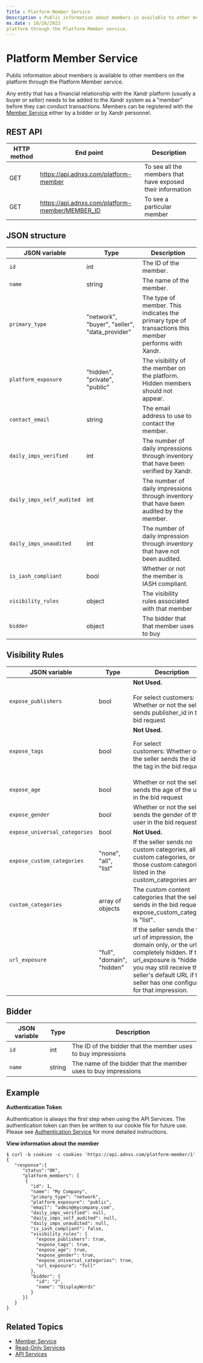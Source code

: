 ```yaml
---
Title : Platform Member Service
Description : Public information about members is available to other members on the
ms.date : 10/28/2023
platform through the Platform Member service.
---
```



# Platform Member Service



Public information about members is available to other members on the
platform through the Platform Member service.

Any entity that has a financial relationship with the
Xandr platform (usually a buyer or seller) needs
to be added to the Xandr system as a "member"
before they can conduct transactions. Members can be registered with the
<a
href="member-service.md"
class="xref" target="_blank">Member Service</a> either by a bidder or by
Xandr personnel.



## REST API

<table class="table">
<thead class="thead">
<tr class="header row">
<th id="ID-00008b8c__entry__1" class="entry colsep-1 rowsep-1">HTTP
method</th>
<th id="ID-00008b8c__entry__2" class="entry colsep-1 rowsep-1">End
point</th>
<th id="ID-00008b8c__entry__3"
class="entry colsep-1 rowsep-1">Description</th>
</tr>
</thead>
<tbody class="tbody">
<tr class="odd row">
<td class="entry colsep-1 rowsep-1"
headers="ID-00008b8c__entry__1">GET </td>
<td class="entry colsep-1 rowsep-1" headers="ID-00008b8c__entry__2"><a
href="https://api.adnxs.com/platform-member" class="xref"
target="_blank">https://api.<span
class="ph">adnxs.com/platform-member</a></td>
<td class="entry colsep-1 rowsep-1" headers="ID-00008b8c__entry__3">To
see all the members that have exposed their information</td>
</tr>
<tr class="even row">
<td class="entry colsep-1 rowsep-1"
headers="ID-00008b8c__entry__1">GET</td>
<td class="entry colsep-1 rowsep-1" headers="ID-00008b8c__entry__2"><a
href="https://api.adnxs.com/platform-member/MEMBER_ID" class="xref"
target="_blank">https://api.<span
class="ph">adnxs.com/platform-member/MEMBER_ID</a></td>
<td class="entry colsep-1 rowsep-1" headers="ID-00008b8c__entry__3">To
see a particular member</td>
</tr>
</tbody>
</table>





## JSON structure

<table class="table">
<thead class="thead">
<tr class="header row">
<th id="ID-00008b8c__entry__10" class="entry colsep-1 rowsep-1">JSON
variable</th>
<th id="ID-00008b8c__entry__11"
class="entry colsep-1 rowsep-1">Type</th>
<th id="ID-00008b8c__entry__12"
class="entry colsep-1 rowsep-1">Description</th>
</tr>
</thead>
<tbody class="tbody">
<tr class="odd row">
<td class="entry colsep-1 rowsep-1"
headers="ID-00008b8c__entry__10"><code class="ph codeph">id</code></td>
<td class="entry colsep-1 rowsep-1"
headers="ID-00008b8c__entry__11">int</td>
<td class="entry colsep-1 rowsep-1" headers="ID-00008b8c__entry__12">The
ID of the member.</td>
</tr>
<tr class="even row">
<td class="entry colsep-1 rowsep-1"
headers="ID-00008b8c__entry__10"><code
class="ph codeph">name</code></td>
<td class="entry colsep-1 rowsep-1"
headers="ID-00008b8c__entry__11">string</td>
<td class="entry colsep-1 rowsep-1" headers="ID-00008b8c__entry__12">The
name of the member.</td>
</tr>
<tr class="odd row">
<td class="entry colsep-1 rowsep-1"
headers="ID-00008b8c__entry__10"><code
class="ph codeph">primary_type</code></td>
<td class="entry colsep-1 rowsep-1"
headers="ID-00008b8c__entry__11">"network", "buyer", "seller",
"data_provider"</td>
<td class="entry colsep-1 rowsep-1" headers="ID-00008b8c__entry__12">The
type of member. This indicates the primary type of transactions this
member performs with Xandr.</td>
</tr>
<tr class="even row">
<td class="entry colsep-1 rowsep-1"
headers="ID-00008b8c__entry__10"><code
class="ph codeph">platform_exposure</code></td>
<td class="entry colsep-1 rowsep-1"
headers="ID-00008b8c__entry__11">"hidden", "private", "public"</td>
<td class="entry colsep-1 rowsep-1" headers="ID-00008b8c__entry__12">The
visibility of the member on the platform. Hidden members should not
appear.</td>
</tr>
<tr class="odd row">
<td class="entry colsep-1 rowsep-1"
headers="ID-00008b8c__entry__10"><code
class="ph codeph">contact_email</code></td>
<td class="entry colsep-1 rowsep-1"
headers="ID-00008b8c__entry__11">string</td>
<td class="entry colsep-1 rowsep-1" headers="ID-00008b8c__entry__12">The
email address to use to contact the member.</td>
</tr>
<tr class="even row">
<td class="entry colsep-1 rowsep-1"
headers="ID-00008b8c__entry__10"><code
class="ph codeph">daily_imps_verified</code></td>
<td class="entry colsep-1 rowsep-1"
headers="ID-00008b8c__entry__11">int</td>
<td class="entry colsep-1 rowsep-1" headers="ID-00008b8c__entry__12">The
number of daily impressions through inventory that have been verified by
Xandr.</td>
</tr>
<tr class="odd row">
<td class="entry colsep-1 rowsep-1"
headers="ID-00008b8c__entry__10"><code
class="ph codeph">daily_imps_self_audited</code></td>
<td class="entry colsep-1 rowsep-1"
headers="ID-00008b8c__entry__11">int</td>
<td class="entry colsep-1 rowsep-1" headers="ID-00008b8c__entry__12">The
number of daily impressions through inventory that have been audited by
the member.</td>
</tr>
<tr class="even row">
<td class="entry colsep-1 rowsep-1"
headers="ID-00008b8c__entry__10"><code
class="ph codeph">daily_imps_unaudited</code></td>
<td class="entry colsep-1 rowsep-1"
headers="ID-00008b8c__entry__11">int</td>
<td class="entry colsep-1 rowsep-1" headers="ID-00008b8c__entry__12">The
number of daily impression through inventory that have not been
audited.</td>
</tr>
<tr class="odd row">
<td class="entry colsep-1 rowsep-1"
headers="ID-00008b8c__entry__10"><code
class="ph codeph">is_iash_compliant</code></td>
<td class="entry colsep-1 rowsep-1"
headers="ID-00008b8c__entry__11">bool</td>
<td class="entry colsep-1 rowsep-1"
headers="ID-00008b8c__entry__12">Whether or not the member is IASH
compliant.</td>
</tr>
<tr class="even row">
<td class="entry colsep-1 rowsep-1"
headers="ID-00008b8c__entry__10"><code
class="ph codeph">visibility_rules</code></td>
<td class="entry colsep-1 rowsep-1"
headers="ID-00008b8c__entry__11">object</td>
<td class="entry colsep-1 rowsep-1" headers="ID-00008b8c__entry__12">The
visibility rules associated with that member</td>
</tr>
<tr class="odd row">
<td class="entry colsep-1 rowsep-1"
headers="ID-00008b8c__entry__10"><code
class="ph codeph">bidder</code></td>
<td class="entry colsep-1 rowsep-1"
headers="ID-00008b8c__entry__11">object</td>
<td class="entry colsep-1 rowsep-1" headers="ID-00008b8c__entry__12">The
bidder that that member uses to buy</td>
</tr>
</tbody>
</table>





## Visibility Rules

<table class="table">
<thead class="thead">
<tr class="header row">
<th id="ID-00008b8c__entry__46" class="entry colsep-1 rowsep-1">JSON
variable</th>
<th id="ID-00008b8c__entry__47"
class="entry colsep-1 rowsep-1">Type</th>
<th id="ID-00008b8c__entry__48"
class="entry colsep-1 rowsep-1">Description</th>
</tr>
</thead>
<tbody class="tbody">
<tr class="odd row">
<td class="entry colsep-1 rowsep-1"
headers="ID-00008b8c__entry__46"><code
class="ph codeph">expose_publishers</code></td>
<td class="entry colsep-1 rowsep-1"
headers="ID-00008b8c__entry__47">bool</td>
<td class="entry colsep-1 rowsep-1"
headers="ID-00008b8c__entry__48"><strong>Not Used.<br />
<br />
</strong> For select customers: Whether or not the seller sends
publisher_id in the bid request </td>
</tr>
<tr class="even row">
<td class="entry colsep-1 rowsep-1"
headers="ID-00008b8c__entry__46"><code
class="ph codeph">expose_tags</code></td>
<td class="entry colsep-1 rowsep-1"
headers="ID-00008b8c__entry__47">bool</td>
<td class="entry colsep-1 rowsep-1"
headers="ID-00008b8c__entry__48"><strong>Not Used.</strong>
<p>For select customers: Whether or not the seller sends the id of the
tag in the bid request</p></td>
</tr>
<tr class="odd row">
<td class="entry colsep-1 rowsep-1"
headers="ID-00008b8c__entry__46"><code
class="ph codeph">expose_age</code></td>
<td class="entry colsep-1 rowsep-1"
headers="ID-00008b8c__entry__47">bool</td>
<td class="entry colsep-1 rowsep-1"
headers="ID-00008b8c__entry__48">Whether or not the seller sends the age
of the user in the bid request</td>
</tr>
<tr class="even row">
<td class="entry colsep-1 rowsep-1"
headers="ID-00008b8c__entry__46"><code
class="ph codeph">expose_gender</code></td>
<td class="entry colsep-1 rowsep-1"
headers="ID-00008b8c__entry__47">bool</td>
<td class="entry colsep-1 rowsep-1"
headers="ID-00008b8c__entry__48">Whether or not the seller sends the
gender of the user in the bid request</td>
</tr>
<tr class="odd row">
<td class="entry colsep-1 rowsep-1"
headers="ID-00008b8c__entry__46"><code
class="ph codeph">expose_universal_categories</code></td>
<td class="entry colsep-1 rowsep-1"
headers="ID-00008b8c__entry__47">bool</td>
<td class="entry colsep-1 rowsep-1"
headers="ID-00008b8c__entry__48"><strong>Not Used.</strong></td>
</tr>
<tr class="even row">
<td class="entry colsep-1 rowsep-1"
headers="ID-00008b8c__entry__46"><code
class="ph codeph">expose_custom_categories</code></td>
<td class="entry colsep-1 rowsep-1"
headers="ID-00008b8c__entry__47">"none", "all", "list"</td>
<td class="entry colsep-1 rowsep-1" headers="ID-00008b8c__entry__48">If
the seller sends no custom categories, all custom categories, or only
those custom categories listed in the custom_categories array.</td>
</tr>
<tr class="odd row">
<td class="entry colsep-1 rowsep-1"
headers="ID-00008b8c__entry__46"><code
class="ph codeph">custom_categories</code></td>
<td class="entry colsep-1 rowsep-1"
headers="ID-00008b8c__entry__47">array of objects</td>
<td class="entry colsep-1 rowsep-1" headers="ID-00008b8c__entry__48">The
custom content categories that the seller sends in the bid request, if
expose_custom_categories is "list".</td>
</tr>
<tr class="even row">
<td class="entry colsep-1 rowsep-1"
headers="ID-00008b8c__entry__46"><code
class="ph codeph">url_exposure</code></td>
<td class="entry colsep-1 rowsep-1"
headers="ID-00008b8c__entry__47">"full", "domain", "hidden"</td>
<td class="entry colsep-1 rowsep-1" headers="ID-00008b8c__entry__48">If
the seller sends the full url of impression, the domain only, or the url
is completely hidden. If the url_exposure is "hidden", you may still
receive the seller's default URL if the seller has one configured for
that impression.</td>
</tr>
</tbody>
</table>





## Bidder

<table class="table">
<thead class="thead">
<tr class="header row">
<th id="ID-00008b8c__entry__73" class="entry colsep-1 rowsep-1">JSON
variable</th>
<th id="ID-00008b8c__entry__74"
class="entry colsep-1 rowsep-1">Type</th>
<th id="ID-00008b8c__entry__75"
class="entry colsep-1 rowsep-1">Description</th>
</tr>
</thead>
<tbody class="tbody">
<tr class="odd row">
<td class="entry colsep-1 rowsep-1"
headers="ID-00008b8c__entry__73"><code class="ph codeph">id</code></td>
<td class="entry colsep-1 rowsep-1"
headers="ID-00008b8c__entry__74">int</td>
<td class="entry colsep-1 rowsep-1" headers="ID-00008b8c__entry__75">The
ID of the bidder that the member uses to buy impressions</td>
</tr>
<tr class="even row">
<td class="entry colsep-1 rowsep-1"
headers="ID-00008b8c__entry__73"><code
class="ph codeph">name</code></td>
<td class="entry colsep-1 rowsep-1"
headers="ID-00008b8c__entry__74">string</td>
<td class="entry colsep-1 rowsep-1" headers="ID-00008b8c__entry__75">The
name of the bidder that the member uses to buy impressions</td>
</tr>
</tbody>
</table>




## Example

**Authentication Token**

Authentication is always the first step when using the API Services. The
authentication token can then be written to our cookie file for future
use. Please see <a
href="authentication-service.md"
class="xref" target="_blank">Authentication Service</a> for more
detailed instructions.

**View information about the member**

``` pre
$ curl -b cookies -c cookies 'https://api.adnxs.com/platform-member/1'
{
   "response":{
      "status":"OK",
      "platform_members": [
       {
         "id": 1,
         "name": "My Company",
         "primary_type": "network",
         "platform_exposure": "public",
         "email": "admin@mycompany.com",
         "daily_imps_verified": null,
         "daily_imps_self_audited": null,
         "daily_imps_unaudited": null,
         "is_iash_compliant": false,
         "visibility_rules": {
           "expose_publishers": true,
           "expose_tags": true,
           "expose_age": true,
           "expose_gender": true,
           "expose_universal_categories": true,
           "url_exposure": "full"
         },
         "bidder": {
           "id": "2",
           "name": "DisplayWords"
         }
      }]
   }
}
```




## Related Topics

- <a href="member-service.md" class="xref">Member Service</a>
- <a href="read-only-services.md" class="xref">Read-Only Services</a>
- <a href="api-services.md" class="xref">API Services</a>






